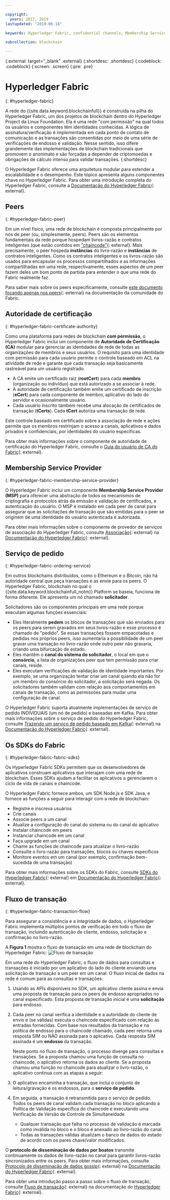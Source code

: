 ```yaml
---

copyright:
  years: 2017, 2019
lastupdated: "2019-06-18"

keywords: Hyperledger Fabric, confidential channels, Membership Service Provider, Linux Foundation, SDKs, modular architecture, permissioned network

subcollection: blockchain

---
```


{:external: target="_blank" .external}
{:shortdesc: .shortdesc}
{:codeblock: .codeblock}
{:screen: .screen}
{:pre: .pre}


# Hyperledger Fabric
{: #hyperledger-fabric}

A rede do {{site.data.keyword.blockchainfull}} é construída na pilha do Hyperledger Fabric, um dos projetos de blockchain dentro do Hyperledger Project da Linux Foundation. Ela é uma rede "com permissão" na qual todos os usuários e componentes têm identidades conhecidas. A lógica de assinatura/verificação é implementada em cada ponto de contato de comunicação e as transações são consentidas por meio de uma série de verificações de endosso e validação. Nesse sentido, isso difere grandemente das implementações de blockchain tradicionais que promovem o anonimato e são forçadas a depender de criptomoedas e obrigações de cálculo intenso para validar transações.
{:shortdesc}

O Hyperledger Fabric oferece uma arquitetura modular para estender a escalabilidade e o desempenho. Este tópico apresenta alguns componentes chave no Hyperledger Fabric. Para obter uma introdução completa do Hyperledger Fabric, consulte a [Documentação do Hyperledger Fabric](https://hyperledger-fabric.readthedocs.io/en/release-1.4/){: external}.

## Peers
{: #hyperledger-fabric-peer}

Em um nível físico, uma rede de blockchain é composta principalmente por nós de peer (ou, simplesmente, peers). Peers são os elementos fundamentais da rede porque hospedam livros-razão e contratos inteligentes (que estão contidos em ["chaincode"](https://hyperledger-fabric.readthedocs.io/en/release-1.4/developapps/chaincodenamespace.html){: external}. Mais precisamente, o peer hospeda **instâncias** do livro-razão e **instâncias** de contratos inteligentes. Como os contratos inteligentes e os livros-razão são usados para encapsular os processos compartilhados e as informações compartilhadas em uma rede, respectivamente, esses aspectos de um peer fazem deles um bom ponto de partida para entender o que uma rede do Fabric realmente faz.

Para saber mais sobre os peers especificamente, consulte [este documento focando apenas nos peers](https://hyperledger-fabric.readthedocs.io/en/release-1.4/peers/peers.html){: external} na documentação da comunidade do Fabric.

## Autoridade de certificação
{: #hyperledger-fabric-certificate-authority}

Como uma plataforma para redes de blockchain **com permissão**, o Hyperledger Fabric inclui um componente de **Autoridade de Certificação (CA)** modular para gerenciar as identidades de rede de todas as organizações de membros e seus usuários. O requisito para uma identidade com permissão para cada usuário permite o controle baseado em ACL na atividade de rede e garante que cada transação seja basicamente rastreável para um usuário registrado.
* A CA emite um certificado raiz (**rootCert**) para cada **membro** (organização ou indivíduo) que está autorizado a se associar à rede.
* A autoridade de certificação também emite um certificado de inscrição (**eCert**) para cada componente de membro, aplicativo do lado do servidor e ocasionalmente usuário.
* Cada usuário inscrito também recebe uma alocação de certificados de transação (**tCerts**). Cada **tCert** autoriza uma transação de rede.

Este controle baseado em certificado sobre a associação de rede e ações permite que os membros restrinjam o acesso a canais, aplicativos e dados privados e confidenciais, por identidades do usuário específicas.

Para obter mais informações sobre o componente de autoridade de certificação do Hyperledger Fabric, consulte o [Guia do usuário de CA do Fabric](https://hyperledger-fabric-ca.readthedocs.io/en/release-1.4/){: external}.

## Membership Service Provider
{: #hyperledger-fabric-membership-service-provider}

O Hyperledger Fabric inclui um componente **Membership Service Provider (MSP)** para oferecer uma abstração de todos os mecanismos de criptografia e protocolos atrás da emissão e validação de certificados, e autenticação do usuário. O MSP é instalado em cada peer de canal para assegurar que as solicitações de transação que são emitidas para o peer se originem de uma identidade do usuário autenticada e autorizada.

Para obter mais informações sobre o componente de provedor de serviços de associação do Hyperledger Fabric, consulte [Associação](https://hyperledger-fabric.readthedocs.io/en/release-1.4/membership/membership.html){: external} na [Documentação do Hyperledger Fabric](https://hyperledger-fabric.readthedocs.io/en/release-1.4/){: external}.

## Serviço de pedido
{: #hyperledger-fabric-ordering-service}

Em outros blockchains distribuídos, como o Ethereum e o Bitcoin, não há autoridade central que peça transações e as envie para os peers. O Hyperledger Fabric, blockchain no qual o {{site.data.keyword.blockchainfull_notm}} Platform se baseia, funciona de forma diferente. Ele apresenta um nó chamado **solicitador**.

Solicitadores são os componentes principais em uma rede porque executam algumas funções essenciais:

- Eles literalmente **pedem** os blocos de transações que são enviados para os peers para serem gravados em seus livros-razão e esse processo é chamado de "pedido". Se essas transações fossem empacotadas e pedidas nos próprios peers, isso aumentaria a possibilidade de um peer gravar uma transação no livro-razão onde outro peer não gravaria, criando uma bifurcação de estado.
- Eles mantêm o **canal do sistema do solicitador**, o local em que o **consórcio**, a lista de organizações peer que tem permissão para criar canais, reside.
- Eles executam verificações de validação de identidade importantes. Por exemplo, se uma organização tentar criar um canal quando ela não for um membro do consórcio do solicitador, a solicitação será negada. Os solicitadores também validam com relação aos comportamentos em canais de transação, como as permissões para mudar uma configuração de canal.

O Hyperledger Fabric suporta atualmente implementações de serviço de pedido INDIVIDUAIS (um nó de pedido) e baseadas em Kafka. Para obter mais informações sobre o serviço de pedido do Hyperledger Fabric, consulte [Trazendo um serviço de pedido baseado em Kafka](https://hyperledger-fabric.readthedocs.io/en/release-1.4/kafka.html){: external} na [Documentação do Hyperledger Fabric](https://hyperledger-fabric.readthedocs.io/en/release-1.4/){: external}.

## Os SDKs do Fabric
{: #hyperledger-fabric-fabric-sdks}

Os Hyperledger Fabric SDKs permitem que os desenvolvedores de aplicativos construam aplicativos que interajam com uma rede de blockchain. Esses SDKs ajudam a facilitar os aplicativos a gerenciarem o ciclo de vida de canais e chaincode.

O Hyperledger Fabric fornece ambos, um SDK Node.js e SDK Java, e fornece as funções a seguir para interagir com a rede de blockchain:

* Registre e inscreva usuários
* Crie canais
* Associe peers a um canal
* Atualize a configuração do canal do sistema ou do canal do aplicativo
* Instalar chaincode em peers
* Instanciar chaincode em um canal
* Faça upgrade em um canal
* Chame as funções de chaincode para atualizar o livro-razão
* Consulte o livro-razão para transações, blocos ou chaves específicos
* Monitore eventos em um canal (por exemplo, confirmação bem-sucedida de uma transação)

Para obter mais informações sobre os SDKs do Fabric, consulte [SDKs do Hyperledger Fabric](https://hyperledger-fabric.readthedocs.io/en/release-1.4/fabric-sdks.html){: external} em [ Documentação do Hyperledger Fabric](https://hyperledger-fabric.readthedocs.io/en/release-1.4/){: external}.

## Fluxo de transação
{: #hyperledger-fabric-transaction-flow}

Para assegurar a consistência e a integridade de dados, o Hyperledger Fabric implementa múltiplos pontos de verificação em todo o fluxo de transação, incluindo autenticação de cliente, endosso, solicitação e confirmação no livro-razão.

A **Figura 1** mostra o fluxo de transação em uma rede de blockchain do Hyperledger Fabric:
![Fluxo de transação](../images/v10_txflow.svg "Fluxo de transação em uma rede Hyperledger Fabric")

Em uma rede do Hyperledger Fabric, o fluxo de dados para consultas e transações é iniciado por um aplicativo do lado do cliente enviando uma solicitação de transação a um peer em um canal. O fluxo inicial de dados na rede é comum para as consultas e transações:

1. Usando as APIs disponíveis no SDK, um aplicativo cliente assina e envia uma proposta de transação para os peers de endosso apropriados no canal especificado. Esta proposta de transação inicial é uma **solicitação** para endosso.
2. Cada peer no canal verifica a identidade e a autoridade do cliente de envio e (se válidas) executa o chaincode especificado com relação às entradas fornecidas. Com base nos resultados da transação e na política de endosso para o chaincode chamado, cada peer retorna uma resposta SIM ou NÃO assinada para o aplicativo. Cada resposta SIM assinada é um **endosso** da transação.

	Neste ponto no fluxo de transação, o processo diverge para consultas e transações. Se a proposta chamou uma função de consulta no chaincode, o aplicativo retorna os dados ao cliente. Se a proposta chamou uma função no chaincode para atualizar o livro-razão, o aplicativo continua com as etapas a seguir:
3. O aplicativo encaminha a transação, que inclui o conjunto de leitura/gravação e os endossos, para o **serviço de pedido**.
4. Em seguida, a transação é retransmitida para o serviço de pedido. Todos os peers de canal validam cada transação no bloco aplicando a Política de Validação específica do chaincode e executando uma Verificação de Versão de Controle de Simultaneidade.
	* Qualquer transação que falha no processo de validação é marcada como inválida no bloco e o bloco é anexado ao livro-razão do canal.
	* Todas as transações válidas atualizam o banco de dados do estado de acordo com os pares chave/valor modificados.

O **protocolo de disseminação de dados por boatos** transmite continuamente os dados de livro-razão no canal para garantir livros-razão sincronizados entre os peers. Para obter mais informações, consulte [Protocolo de disseminação de dados gossip](https://hyperledger-fabric.readthedocs.io/en/release-1.4/gossip.html){: external} na [Documentação do Hyperledger Fabric](https://hyperledger-fabric.readthedocs.io/en/release-1.4/){: external}.

Para obter uma introdução passo a passo sobre o fluxo de transação, consulte [Fluxo de transação](https://hyperledger-fabric.readthedocs.io/en/release-1.4/txflow.html){: external} na documentação do [Hyperledger Fabric](https://hyperledger-fabric.readthedocs.io/en/release-1.4/){: external}.
